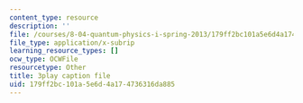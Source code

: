 ```yaml
---
content_type: resource
description: ''
file: /courses/8-04-quantum-physics-i-spring-2013/179ff2bc101a5e6d4a174736316da885_G5_u6k9LR3E.srt
file_type: application/x-subrip
learning_resource_types: []
ocw_type: OCWFile
resourcetype: Other
title: 3play caption file
uid: 179ff2bc-101a-5e6d-4a17-4736316da885
---
```


